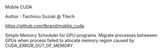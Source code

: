 Mobile CUDA

Author : Taichirou Suzuki @ Titech

https://github.com/tbrand/mobile_cuda

Simple Memory Scheduler for GPU programs.
Migrate processes betweeen GPUs when process failed to allocate memory region caused by CUDA_ERROR_OUT_OF_MEMORY.

